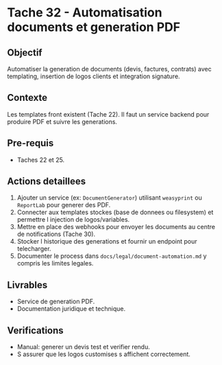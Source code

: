 # Tache 32 - Automatisation documents et generation PDF

## Objectif
Automatiser la generation de documents (devis, factures, contrats) avec templating, insertion de logos clients et integration signature.

## Contexte
Les templates front existent (Tache 22). Il faut un service backend pour produire PDF et suivre les generations.

## Pre-requis
- Taches 22 et 25.

## Actions detaillees
1. Ajouter un service (ex: `DocumentGenerator`) utilisant `weasyprint` ou `ReportLab` pour generer des PDF.
2. Connecter aux templates stockes (base de donnees ou filesystem) et permettre l injection de logos/variables.
3. Mettre en place des webhooks pour envoyer les documents au centre de notifications (Tache 30).
4. Stocker l historique des generations et fournir un endpoint pour telecharger.
5. Documenter le process dans `docs/legal/document-automation.md` y compris les limites legales.

## Livrables
- Service de generation PDF.
- Documentation juridique et technique.

## Verifications
- Manual: generer un devis test et verifier rendu.
- S assurer que les logos customises s affichent correctement.

